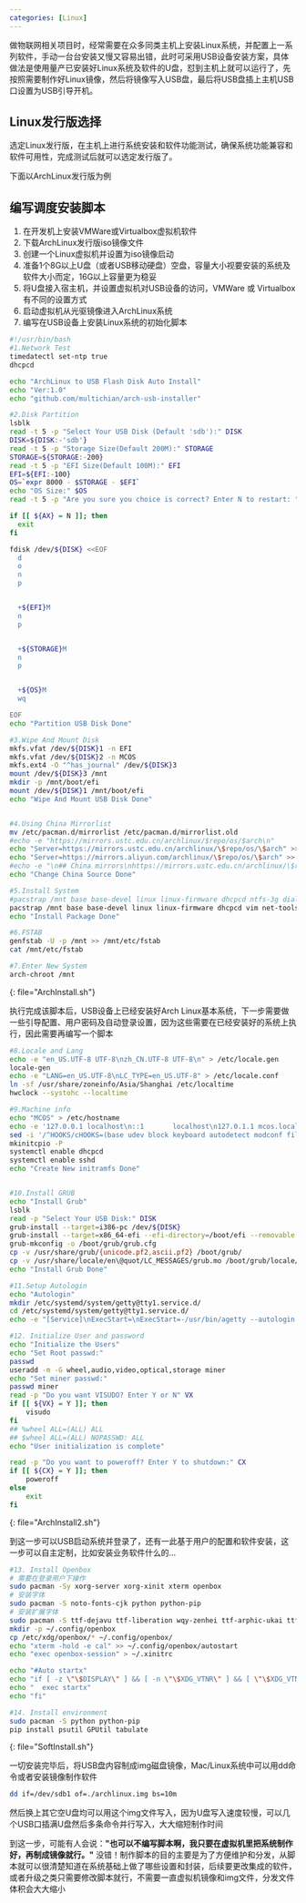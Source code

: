```yaml
---
categories: [Linux]
---
```


做物联网相关项目时，经常需要在众多同类主机上安装Linux系统，并配置上一系列软件，手动一台台安装又慢又容易出错，此时可采用USB设备安装方案，具体做法是使用量产已安装好Linux系统及软件的U盘，怼到主机上就可以运行了，先按照需要制作好Linux镜像，然后将镜像写入USB盘，最后将USB盘插上主机USB口设置为USB引导开机。

## Linux发行版选择

选定Linux发行版，在主机上进行系统安装和软件功能测试，确保系统功能兼容和软件可用性，完成测试后就可以选定发行版了。

下面以ArchLinux发行版为例

## 编写调度安装脚本

1. 在开发机上安装VMWare或Virtualbox虚拟机软件
2. 下载ArchLinux发行版iso镜像文件
3. 创建一个Linux虚拟机并设置为iso镜像启动
4. 准备1个8G以上U盘（或者USB移动硬盘）空盘，容量大小视要安装的系统及软件大小而定，16G以上容量更为稳妥
5. 将U盘接入宿主机，并设置虚拟机对USB设备的访问，VMWare 或 Virtualbox有不同的设置方式
6. 启动虚拟机从光驱镜像进入ArchLinux系统
7. 编写在USB设备上安装Linux系统的初始化脚本

```bash
#!/usr/bin/bash
#1.Network Test
timedatectl set-ntp true
dhcpcd

echo "ArchLinux to USB Flash Disk Auto Install"
echo "Ver:1.0"
echo "github.com/multichian/arch-usb-installer"

#2.Disk Partition
lsblk
read -t 5 -p "Select Your USB Disk (Default 'sdb'):" DISK
DISK=${DISK:-'sdb'}
read -t 5 -p "Storage Size(Default 200M):" STORAGE
STORAGE=${STORAGE:-200}
read -t 5 -p "EFI Size(Default 100M):" EFI
EFI=${EFI:-100}
OS=`expr 8000 - $STORAGE - $EFI`
echo "OS Size:" $OS
read -t 5 -p "Are you sure you choice is correct? Enter N to restart: " AX

if [[ ${AX} = N ]]; then
  exit
fi

fdisk /dev/${DISK} <<EOF
  d
  o
  n
  p


  +${EFI}M
  n
  p


  +${STORAGE}M
  n
  p


  +${OS}M
  wq

EOF
echo "Partition USB Disk Done"

#3.Wipe And Mount Disk
mkfs.vfat /dev/${DISK}1 -n EFI
mkfs.vfat /dev/${DISK}2 -n MCOS
mkfs.ext4 -O "^has_journal" /dev/${DISK}3
mount /dev/${DISK}3 /mnt
mkdir -p /mnt/boot/efi
mount /dev/${DISK}1 /mnt/boot/efi
echo "Wipe And Mount USB Disk Done"


#4.Using China Mirrorlist
mv /etc/pacman.d/mirrorlist /etc/pacman.d/mirrorlist.old
#echo -e "https://mirrors.ustc.edu.cn/archlinux/$repo/os/$arch\n"
echo "Server=https://mirrors.ustc.edu.cn/archlinux/\$repo/os/\$arch" >> /etc/pacman.d/mirrorlist
echo "Server=https://mirrors.aliyun.com/archlinux/\$repo/os/\$arch" >> /etc/pacman.d/mirrorlist
#echo -e "\n## China mirrors\nhttps://mirrors.ustc.edu.cn/archlinux/\$repo/os/\$arch\nhttps://mirrors.163.com/archlinux/\$repo/os/\$arch" >> mirrorlist
echo "Change China Source Done"

#5.Install System
#pacstrap /mnt base base-devel linux linux-firmware dhcpcd ntfs-3g dialog vim wireless_tools wpa_supplicant net-tools dosfstools openssh
pacstrap /mnt base base-devel linux linux-firmware dhcpcd vim net-tools sudo grub efibootmgr
echo "Install Package Done"

#6.FSTAB
genfstab -U -p /mnt >> /mnt/etc/fstab
cat /mnt/etc/fstab

#7.Enter New System
arch-chroot /mnt
```
{: file="ArchInstall.sh"}

执行完成该脚本后，USB设备上已经安装好Arch Linux基本系统，下一步需要做一些引导配置、用户密码及自动登录设置，因为这些需要在已经安装好的系统上执行，因此需要再编写一个脚本
```bash
#8.Locale and Lang
echo -e "en_US.UTF-8 UTF-8\nzh_CN.UTF-8 UTF-8\n" > /etc/locale.gen
locale-gen
echo -e "LANG=en_US.UTF-8\nLC_TYPE=en_US.UTF-8" > /etc/locale.conf
ln -sf /usr/share/zoneinfo/Asia/Shanghai /etc/localtime
hwclock --systohc --localtime

#9.Machine info
echo "MCOS" > /etc/hostname
echo -e '127.0.0.1 localhost\n::1       localhost\n127.0.1.1 mcos.localdomain mcos' >> /etc/hosts
sed -i '/^HOOKS/cHOOKS=(base udev block keyboard autodetect modconf filesystems fsck)' /etc/mkinitcpio.conf
mkinitcpio -P
systemctl enable dhcpcd
systemctl enable sshd
echo "Create New initramfs Done"


#10.Install GRUB
echo "Install Grub"
lsblk
read -p "Select Your USB Disk:" DISK
grub-install --target=i386-pc /dev/${DISK}
grub-install --target=x86_64-efi --efi-directory=/boot/efi --removable --recheck
grub-mkconfig -o /boot/grub/grub.cfg
cp -v /usr/share/grub/{unicode.pf2,ascii.pf2} /boot/grub/
cp -v /usr/share/locale/en\@quot/LC_MESSAGES/grub.mo /boot/grub/locale/en.mo
echo "Install Grub Done"

#11.Setup Autologin
echo "Autologin"
mkdir /etc/systemd/system/getty@tty1.service.d/
cd /etc/systemd/system/getty@tty1.service.d/
echo -e "[Service]\nExecStart=\nExecStart=-/usr/bin/agetty --autologin miner --noclear %I 38400 linux" > autologin.conf

#12. Initialize User and password
echo "Initialize the Users"
echo "Set Root passwd:"
passwd
useradd -m -G wheel,audio,video,optical,storage miner
echo "Set miner passwd:"
passwd miner
read -p "Do you want VISUDO? Enter Y or N" VX
if [[ ${VX} = Y ]]; then
    visudo
fi
## %wheel ALL=(ALL) ALL
## $wheel ALL=(ALL) NOPASSWD: ALL
echo "User initialization is complete"

read -p "Do you want to poweroff? Enter Y to shutdown:" CX
if [[ ${CX} = Y ]]; then
    poweroff
else
    exit
fi
```
{: file="ArchInstall2.sh"}

到这一步可以USB启动系统并登录了，还有一此基于用户的配置和软件安装，这一步可以自主定制，比如安装业务软件什么的...
```bash
#13. Install Openbox
# 需要在登录用户下操作
sudo pacman -Sy xorg-server xorg-xinit xterm openbox 
# 安装字体
sudo pacman -S noto-fonts-cjk python python-pip
# 安装扩展字体
sudo pacman -S ttf-dejavu ttf-liberation wqy-zenhei ttf-arphic-ukai ttf-arphic-uming 
mkdir -p ~/.config/openbox
cp /etc/xdg/openbox/* ~/.config/openbox/
echo "xterm -hold -e cal" >> ~/.config/openbox/autostart
echo "exec openbox-session" > ~/.xinitrc

echo "#Auto startx"
echo "if [ -z \"\$DISPLAY\" ] && [ -n \"\$XDG_VTNR\" ] && [ \"\$XDG_VTNR\" -eq 1 ]; then"
echo "  exec startx"
echo "fi"

#14. Install environment
sudo pacman -S python python-pip
pip install psutil GPUtil tabulate
```
{: file="SoftInstall.sh"}

一切安装完毕后，将USB盘内容制成img磁盘镜像，Mac/Linux系统中可以用dd命令或者安装镜像制作软件
```bash
dd if=/dev/sdb1 of=./archlinux.img bs=10m
```

然后换上其它空U盘均可以用这个img文件写入，因为U盘写入速度较慢，可以几个USB口插满U盘然后多条命令并行写入，大大缩短制作时间

到这一步，可能有人会说：__"也可以不编写脚本啊，我只要在虚拟机里把系统制作好，再制成镜像就行。"__ 没错！制作脚本的目的主要是为了方便维护和分发，从脚本就可以很清楚知道在系统基础上做了哪些设置和封装，后续要更改集成的软件，或者升级之类只需要修改脚本就行，不需要一直虚拟机镜像和img文件，分发文件体积会大大缩小

